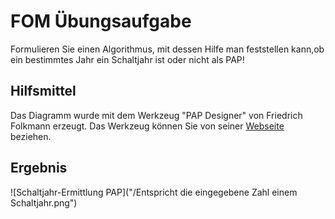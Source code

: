 # FOM Übungsaufgabe 

Formulieren Sie einen Algorithmus, mit dessen Hilfe man feststellen kann,ob ein bestimmtes Jahr ein Schaltjahr ist oder nicht als PAP!

## Hilfsmittel

Das Diagramm wurde mit dem Werkzeug "PAP Designer" von Friedrich Folkmann erzeugt. Das Werkzeug können Sie von seiner [Webseite](http://friedrich-folkmann.de/papdesigner/Hauptseite.html) beziehen.

## Ergebnis

![Schaltjahr-Ermittlung PAP]("/Entspricht die eingegebene Zahl einem Schaltjahr.png")


